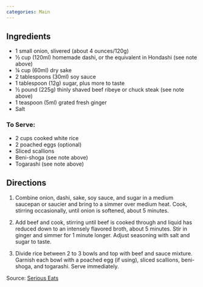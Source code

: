 ```yaml
---
categories: Main
---
```


## Ingredients
 - 1 small onion, slivered (about 4 ounces/120g)
 - &frac12; cup (120ml) homemade dashi, or the equivalent in Hondashi (see note above)
 - &frac14; cup (60ml) dry sake
 - 2 tablespoons (30ml) soy sauce
 - 1 tablespoon (12g) sugar, plus more to taste
 - &frac12; pound (225g) thinly shaved beef ribeye or chuck steak (see note above)
 - 1 teaspoon (5ml) grated fresh ginger
 - Salt

### To Serve:
 - 2 cups cooked white rice
 - 2 poached eggs (optional)
 - Sliced scallions
 - Beni-shoga (see note above)
 - Togarashi (see note above)

## Directions

1. Combine onion, dashi, sake, soy sauce, and sugar in a medium saucepan or saucier and bring to a simmer over medium heat. Cook, stirring occasionally, until onion is softened, about 5 minutes.

2. Add beef and cook, stirring until beef is cooked through and liquid has reduced down to an intensely flavored broth, about 5 minutes. Stir in ginger and simmer for 1 minute longer. Adjust seasoning with salt and sugar to taste.

3. Divide rice between 2 to 3 bowls and top with beef and sauce mixture. Garnish each bowl with a poached egg (if using), sliced scallions, beni-shoga, and togarashi. Serve immediately.

Source: [Serious Eats](http://www.seriouseats.com/recipes/2016/07/gyudon-japanese-simmered-beef-and-rice-bowl-recipe.html)
